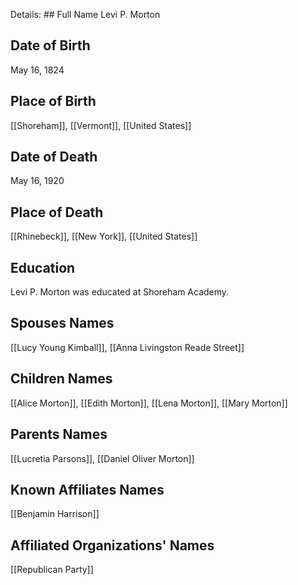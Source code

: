Details: ## Full Name
Levi P. Morton

## Date of Birth
May 16, 1824

## Place of Birth
[[Shoreham]], [[Vermont]], [[United States]]

## Date of Death
May 16, 1920

## Place of Death
[[Rhinebeck]], [[New York]], [[United States]]

## Education
Levi P. Morton was educated at Shoreham Academy.

## Spouses Names
[[Lucy Young Kimball]], [[Anna Livingston Reade Street]]

## Children Names
[[Alice Morton]], [[Edith Morton]], [[Lena Morton]], [[Mary Morton]]

## Parents Names
[[Lucretia Parsons]], [[Daniel Oliver Morton]]

## Known Affiliates Names
[[Benjamin Harrison]]

## Affiliated Organizations' Names
[[Republican Party]]

